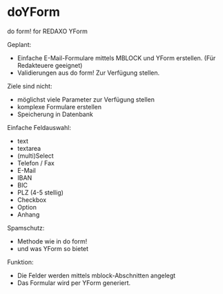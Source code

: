 # doYForm
do form! for REDAXO YForm

Geplant: 

- Einfache E-Mail-Formulare mittels MBLOCK und YForm erstellen. (Für Redakteuere geeignet)
- Validierungen aus do form! Zur Verfügung stellen. 

Ziele sind nicht: 

- möglichst viele Parameter zur Verfügung stellen
- komplexe Formulare erstellen
- Speicherung in Datenbank

Einfache Feldauswahl: 

- text
- textarea
- (multi)Select
- Telefon / Fax
- E-Mail
- IBAN
- BIC
- PLZ (4-5 stellig)
- Checkbox
- Option
- Anhang

Spamschutz: 

- Methode wie in do form!
- und was YForm so bietet

Funktion:

- Die Felder werden mittels mblock-Abschnitten angelegt
- Das Formular wird per YForm generiert. 

